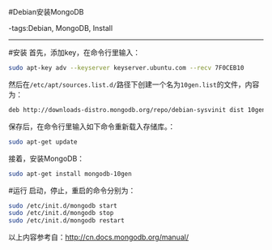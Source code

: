 #Debian安装MongoDB

-tags:Debian, MongoDB, Install

----

#安装
首先，添加key，在命令行里输入：
```bash
sudo apt-key adv --keyserver keyserver.ubuntu.com --recv 7F0CEB10
```
然后在`/etc/apt/sources.list.d/`路径下创建一个名为`10gen.list`的文件，内容为：
```bash
deb http://downloads-distro.mongodb.org/repo/debian-sysvinit dist 10gen
```
保存后，在命令行里输入如下命令重新载入存储库。：
```bash
sudo apt-get update
```
接着，安装MongoDB：
```bash
sudo apt-get install mongodb-10gen
```
#运行
启动，停止，重启的命令分别为：
```bash
sudo /etc/init.d/mongodb start
sudo /etc/init.d/mongodb stop
sudo /etc/init.d/mongodb restart
```
以上内容参考自：http://cn.docs.mongodb.org/manual/